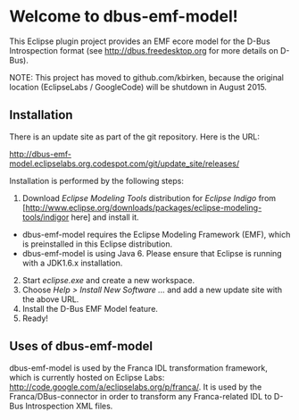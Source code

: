 Welcome to dbus-emf-model!
==========================

This Eclipse plugin project provides an EMF ecore model for the D-Bus Introspection format
(see http://dbus.freedesktop.org for more details on D-Bus).

NOTE: This project has moved to github.com/kbirken, because the original location
(EclipseLabs / GoogleCode) will be shutdown in August 2015.


## Installation

There is an update site as part of the git repository. Here is the URL:

http://dbus-emf-model.eclipselabs.org.codespot.com/git/update_site/releases/

Installation is performed by the following steps:

1. Download _Eclipse Modeling Tools_ distribution for _Eclipse Indigo_ from [http://www.eclipse.org/downloads/packages/eclipse-modeling-tools/indigor here] and install it.
  - dbus-emf-model requires the Eclipse Modeling Framework (EMF), which is preinstalled in this Eclipse distribution.
  - dbus-emf-model is using Java 6. Please ensure that Eclipse is running with a JDK1.6.x installation.
2. Start _eclipse.exe_ and create a new workspace.
3. Choose _Help > Install New Software ..._ and add a new update site with the above URL.
4. Install the D-Bus EMF Model feature.
5. Ready!


## Uses of dbus-emf-model

dbus-emf-model is used by the Franca IDL transformation framework, which is currently hosted on Eclipse Labs: http://code.google.com/a/eclipselabs.org/p/franca/. It is used by the Franca/DBus-connector in order to transform any Franca-related IDL to D-Bus Introspection XML files.

